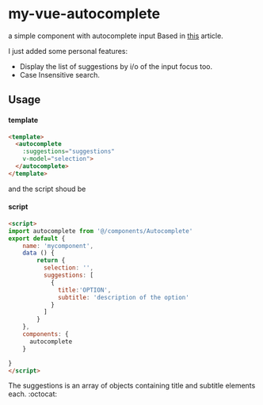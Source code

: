 # my-vue-autocomplete
a simple component with autocomplete input
Based in [this](http://fareez.info/blog/vuejs/create-your-own-autocomplete-using-vuejs-2/) article.


I just added some personal features:

* Display the list of suggestions by i/o of the input focus too.
* Case Insensitive search.

## Usage
#### template
```html
<template>      
  <autocomplete 
    :suggestions="suggestions"
    v-model="selection">
  </autocomplete>
</template>
```

and the script shoud be
#### script
```html
<script>
import autocomplete from '@/components/Autocomplete'
export default {
    name: 'mycomponent',
    data () {
        return {    
          selection: '',
          suggestions: [
            {
              title:'OPTION',
              subtitle: 'description of the option'
            }
          ]
        }
    },
    components: {
      autocomplete
    }

}
</script>
```

The suggestions is an array of objects containing title and subtitle elements each.
:octocat:
